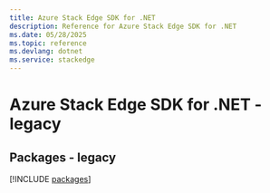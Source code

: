 ```yaml
---
title: Azure Stack Edge SDK for .NET
description: Reference for Azure Stack Edge SDK for .NET
ms.date: 05/28/2025
ms.topic: reference
ms.devlang: dotnet
ms.service: stackedge
---
```

# Azure Stack Edge SDK for .NET - legacy
## Packages - legacy
[!INCLUDE [packages](stack-edge-index.md)]